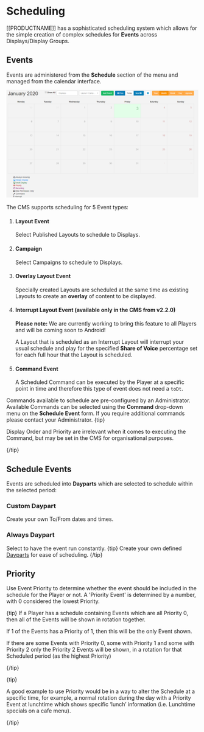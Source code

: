 <!--toc=scheduling-->

# Scheduling

[[PRODUCTNAME]] has a sophisticated scheduling system which allows for the simple creation of complex schedules for **Events** across Displays/Display Groups. 

## Events

Events are administered from the **Schedule** section of the menu and managed from the calendar interface.

![Schedule](img/v2_schedule_intro.png)



The CMS supports scheduling for 5 Event types:

1. #### Layout Event

   Select Published Layouts to schedule to Displays. 

2. #### Campaign

   Select Campaigns to schedule to Displays.

3. #### Overlay Layout Event

   Specially created Layouts are scheduled at the same time as existing Layouts to create an **overlay** of content to be displayed. 

4. #### Interrupt Layout Event (available only in the CMS from v2.2.0)

   **Please note:** We are currently working to bring this feature to all Players and will be coming soon to Android!

   A Layout that is scheduled as an Interrupt Layout will interrupt your usual schedule and play for the specified **Share of Voice** percentage set for each full hour that the Layout is scheduled.

5. #### Command Event

   A Scheduled Command can be executed by the Player at a specific point in time and therefore this type of event does not need a `toDt`.

Commands available to schedule are pre-configured by an Administrator. Available Commands can be selected using the **Command** drop-down menu on the **Schedule Event** form. If you require additional commands please contact your Administrator.
{tip}

Display Order and Priority are irrelevant when it comes to executing the Command, but may be set in the CMS for organisational purposes.

{/tip}

## Schedule Events

Events are scheduled into **Dayparts** which are selected to schedule within the selected period:

### Custom Daypart

Create your own To/From dates and times.

### Always Daypart

Select to have the event run constantly.
{tip}
Create your own defined [Dayparts](scheduling_dayparting.html) for ease of scheduling.
{/tip}

## Priority

Use Event Priority to determine whether the event should be included in the schedule for the Player or not. A 'Priority Event' is determined by a number, with 0 considered the lowest Priority.

{tip}
If a Player has a schedule containing Events which are all Priority 0, then all of the Events will be shown in rotation together. 

If 1 of the Events has a Priority of 1, then this will be the only Event shown. 

If there are some Events with Priority 0, some with Priority 1 and some with Priority 2 only the Priority 2 Events will be shown, in a rotation for that Scheduled period (as the highest Priority)

{/tip}

{tip}

A good example to use Priority would be in a way to alter the Schedule at a specific time, for example, a normal rotation during the day with a Priority Event at lunchtime which shows specific ‘lunch’ information (i.e. Lunchtime specials on a cafe menu).

{/tip}